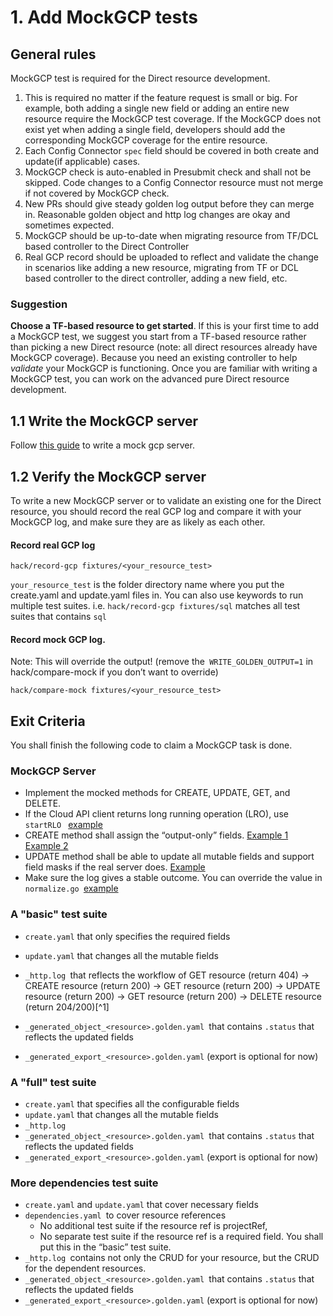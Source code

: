 # 1. Add MockGCP tests

## General rules
MockGCP test is required for the Direct resource development. 

1. This is required no matter if the feature request is small or big. For example, both adding a single new field or adding an entire new resource require the MockGCP test coverage. If the MockGCP does not exist yet when adding a single field, developers should add the corresponding MockGCP coverage for the entire resource.  
1. Each Config Connector `spec` field should be covered in both create and update(if applicable) cases. 
1. MockGCP check is auto-enabled in Presubmit check and shall not be skipped. Code changes to a Config Connector resource must not merge if not covered by MockGCP check. 
1. New PRs should give steady golden log output before they can merge in. Reasonable golden object and http log changes are okay and sometimes expected.
1. MockGCP should be up-to-date when migrating resource from TF/DCL based controller to the Direct Controller
1. Real GCP record should be uploaded to reflect and validate the change in scenarios like adding a new resource, migrating from TF or DCL based controller to the direct controller, adding a new field, etc. 

### Suggestion

**Choose a TF-based resource to get started**. If this is your first time to add a MockGCP test, we suggest you start from a TF-based resource rather than picking a new Direct resource (note: all direct resources already have MockGCP coverage). Because you need an existing controller to help *validate* your MockGCP is functioning. Once you are familiar with writing a MockGCP test, you can work on the advanced pure Direct resource development.

## 1.1 Write the MockGCP server

Follow [this guide](https://github.com/GoogleCloudPlatform/k8s-config-connector/blob/master/mockgcp/README.md) to write a mock gcp server.


## 1.2 Verify the MockGCP server

To write a new MockGCP server or to validate an existing one for the Direct resource, you should record the real GCP log and compare it with your MockGCP log, and make sure they are as likely as each other.

#### Record real GCP log 

```
hack/record-gcp fixtures/<your_resource_test>
```

`your_resource_test` is the folder directory name where you put the create.yaml and update.yaml files in. You can also use keywords to run multiple test suites. i.e. `hack/record-gcp fixtures/sql` matches all test suites that contains `sql`


#### Record mock GCP log. 

Note: This will override the output!
(remove the` WRITE_GOLDEN_OUTPUT=1` in hack/compare-mock if you don’t want to override)

```
hack/compare-mock fixtures/<your_resource_test>
```

## Exit Criteria

You shall finish the following code to claim a MockGCP task is done.  


### MockGCP Server

* Implement the mocked methods for CREATE, UPDATE, GET, and DELETE.
* If the Cloud API client returns long running operation (LRO), use `startRLO ` [example](https://github.com/GoogleCloudPlatform/k8s-config-connector/blob/8a350a029803a322e2889fd693cabf9780828c47/mockgcp/mockcloudbuild/workerpool.go#L56)
* CREATE method shall assign the “output-only” fields. [Example 1](https://github.com/GoogleCloudPlatform/k8s-config-connector/blob/5e08dbffb5fa3922dd43c451f35fdec45882205a/mockgcp/mockresourcemanager/tagkeys.go#L99C23-L99C37) [Example 2](https://github.com/GoogleCloudPlatform/k8s-config-connector/blob/611abaff651af81bed4517f62f915318f1b239bd/mockgcp/mocksql/sqlinstance.go#L68-L180)
* UPDATE method shall be able to update all mutable fields and support field masks if the real server does. [Example](https://github.com/GoogleCloudPlatform/k8s-config-connector/blob/8a350a029803a322e2889fd693cabf9780828c47/mockgcp/mockcloudbuild/workerpool.go#L100)
* Make sure the log gives a stable outcome. You can override the value in<code> normalize.go </code>[example](https://github.com/GoogleCloudPlatform/k8s-config-connector/blob/ba513862c2fb6ec3e54a05f6483c76b0337d6cbd/tests/e2e/normalize.go#L100)

### A "basic" test suite

* `create.yaml` that only specifies the required fields
* `update.yaml` that changes all the mutable fields     
* `_http.log `that reflects the workflow of GET resource (return 404) → CREATE resource (return 200) → GET resource (return 200)  → UPDATE resource (return 200) →  GET resource (return 200) → DELETE resource (return 204/200)[^1]` `


* `_generated_object_<resource>.golden.yaml `that contains `.status` that reflects the updated fields
* `_generated_export_<resource>.golden.yaml` (export is optional for now)

### A "full" test suite

* `create.yaml` that specifies all the configurable fields
* `update.yaml` that changes all the mutable fields
* `_http.log `
* `_generated_object_<resource>.golden.yaml `that contains `.status` that reflects the updated fields 
* `_generated_export_<resource>.golden.yaml` (export is optional for now)

### More dependencies test suite

* `create.yaml` and `update.yaml` that cover necessary fields
* `dependencies.yaml `to cover resource references 
    * No additional test suite if the resource ref is projectRef,
    * No separate test suite if the resource ref is a required field. You shall put this in the “basic” test suite. 
* `_http.log `contains not only the CRUD for your resource, but the CRUD for the dependent resources. 
* `_generated_object_<resource>.golden.yaml `that contains `.status` that reflects the updated fields 
* `_generated_export_<resource>.golden.yaml` (export is optional for now)
